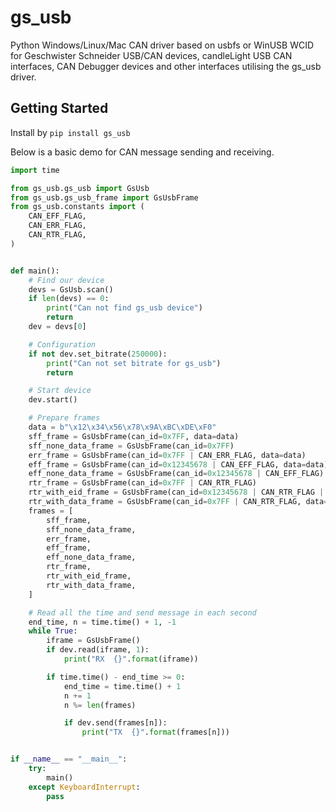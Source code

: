 # gs_usb

Python Windows/Linux/Mac CAN driver based on usbfs or WinUSB WCID for Geschwister Schneider USB/CAN devices, candleLight USB CAN interfaces, CAN Debugger devices and other interfaces utilising the gs_usb driver.

## Getting Started

Install by ```pip install gs_usb```

Below is a basic demo for CAN message sending and receiving.

```python
import time

from gs_usb.gs_usb import GsUsb
from gs_usb.gs_usb_frame import GsUsbFrame
from gs_usb.constants import (
    CAN_EFF_FLAG,
    CAN_ERR_FLAG,
    CAN_RTR_FLAG,
)


def main():
    # Find our device
    devs = GsUsb.scan()
    if len(devs) == 0:
        print("Can not find gs_usb device")
        return
    dev = devs[0]

    # Configuration
    if not dev.set_bitrate(250000):
        print("Can not set bitrate for gs_usb")
        return

    # Start device
    dev.start()

    # Prepare frames
    data = b"\x12\x34\x56\x78\x9A\xBC\xDE\xF0"
    sff_frame = GsUsbFrame(can_id=0x7FF, data=data)
    sff_none_data_frame = GsUsbFrame(can_id=0x7FF)
    err_frame = GsUsbFrame(can_id=0x7FF | CAN_ERR_FLAG, data=data)
    eff_frame = GsUsbFrame(can_id=0x12345678 | CAN_EFF_FLAG, data=data)
    eff_none_data_frame = GsUsbFrame(can_id=0x12345678 | CAN_EFF_FLAG)
    rtr_frame = GsUsbFrame(can_id=0x7FF | CAN_RTR_FLAG)
    rtr_with_eid_frame = GsUsbFrame(can_id=0x12345678 | CAN_RTR_FLAG | CAN_EFF_FLAG)
    rtr_with_data_frame = GsUsbFrame(can_id=0x7FF | CAN_RTR_FLAG, data=data)
    frames = [
        sff_frame,
        sff_none_data_frame,
        err_frame,
        eff_frame,
        eff_none_data_frame,
        rtr_frame,
        rtr_with_eid_frame,
        rtr_with_data_frame,
    ]

    # Read all the time and send message in each second
    end_time, n = time.time() + 1, -1
    while True:
        iframe = GsUsbFrame()
        if dev.read(iframe, 1):
            print("RX  {}".format(iframe))

        if time.time() - end_time >= 0:
            end_time = time.time() + 1
            n += 1
            n %= len(frames)

            if dev.send(frames[n]):
                print("TX  {}".format(frames[n]))


if __name__ == "__main__":
    try:
        main()
    except KeyboardInterrupt:
        pass
```
